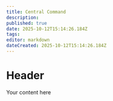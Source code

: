 ```yaml
---
title: Central Command
description: 
published: true
date: 2025-10-12T15:14:26.184Z
tags: 
editor: markdown
dateCreated: 2025-10-12T15:14:26.184Z
---
```


# Header
Your content here